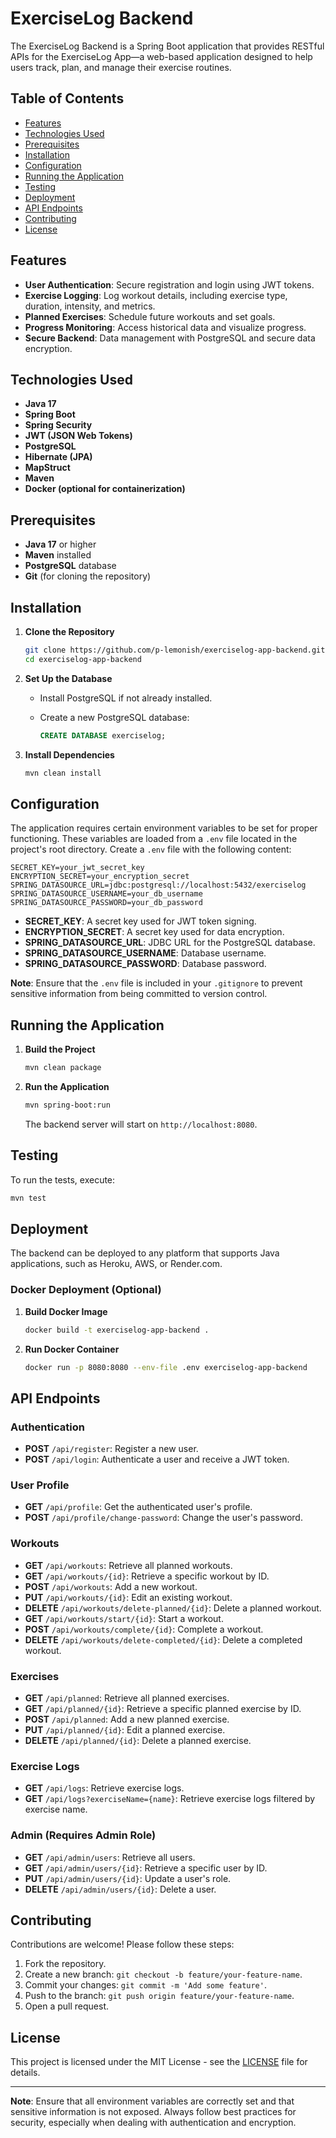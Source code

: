 # ExerciseLog Backend

The ExerciseLog Backend is a Spring Boot application that provides RESTful APIs for the ExerciseLog App—a web-based application designed to help users track, plan, and manage their exercise routines.

## Table of Contents

- [Features](#features)
- [Technologies Used](#technologies-used)
- [Prerequisites](#prerequisites)
- [Installation](#installation)
- [Configuration](#configuration)
- [Running the Application](#running-the-application)
- [Testing](#testing)
- [Deployment](#deployment)
- [API Endpoints](#api-endpoints)
- [Contributing](#contributing)
- [License](#license)

## Features

- **User Authentication**: Secure registration and login using JWT tokens.
- **Exercise Logging**: Log workout details, including exercise type, duration, intensity, and metrics.
- **Planned Exercises**: Schedule future workouts and set goals.
- **Progress Monitoring**: Access historical data and visualize progress.
- **Secure Backend**: Data management with PostgreSQL and secure data encryption.

## Technologies Used

- **Java 17**
- **Spring Boot**
- **Spring Security**
- **JWT (JSON Web Tokens)**
- **PostgreSQL**
- **Hibernate (JPA)**
- **MapStruct**
- **Maven**
- **Docker (optional for containerization)**

## Prerequisites

- **Java 17** or higher
- **Maven** installed
- **PostgreSQL** database
- **Git** (for cloning the repository)

## Installation

1. **Clone the Repository**

   ```bash
   git clone https://github.com/p-lemonish/exerciselog-app-backend.git
   cd exerciselog-app-backend
   ```

2. **Set Up the Database**

   - Install PostgreSQL if not already installed.
   - Create a new PostgreSQL database:

     ```sql
     CREATE DATABASE exerciselog;
     ```

3. **Install Dependencies**

   ```bash
   mvn clean install
   ```

## Configuration

The application requires certain environment variables to be set for proper functioning. These variables are loaded from a `.env` file located in the project's root directory. Create a `.env` file with the following content:

```env
SECRET_KEY=your_jwt_secret_key
ENCRYPTION_SECRET=your_encryption_secret
SPRING_DATASOURCE_URL=jdbc:postgresql://localhost:5432/exerciselog
SPRING_DATASOURCE_USERNAME=your_db_username
SPRING_DATASOURCE_PASSWORD=your_db_password
```

- **SECRET_KEY**: A secret key used for JWT token signing.
- **ENCRYPTION_SECRET**: A secret key used for data encryption.
- **SPRING_DATASOURCE_URL**: JDBC URL for the PostgreSQL database.
- **SPRING_DATASOURCE_USERNAME**: Database username.
- **SPRING_DATASOURCE_PASSWORD**: Database password.

**Note**: Ensure that the `.env` file is included in your `.gitignore` to prevent sensitive information from being committed to version control.

## Running the Application

1. **Build the Project**

   ```bash
   mvn clean package
   ```

2. **Run the Application**

   ```bash
   mvn spring-boot:run
   ```

   The backend server will start on `http://localhost:8080`.

## Testing

To run the tests, execute:

```bash
mvn test
```

## Deployment

The backend can be deployed to any platform that supports Java applications, such as Heroku, AWS, or Render.com.

### Docker Deployment (Optional)

1. **Build Docker Image**

   ```bash
   docker build -t exerciselog-app-backend .
   ```

2. **Run Docker Container**

   ```bash
   docker run -p 8080:8080 --env-file .env exerciselog-app-backend
   ```

## API Endpoints

### Authentication

- **POST** `/api/register`: Register a new user.
- **POST** `/api/login`: Authenticate a user and receive a JWT token.

### User Profile

- **GET** `/api/profile`: Get the authenticated user's profile.
- **POST** `/api/profile/change-password`: Change the user's password.

### Workouts

- **GET** `/api/workouts`: Retrieve all planned workouts.
- **GET** `/api/workouts/{id}`: Retrieve a specific workout by ID.
- **POST** `/api/workouts`: Add a new workout.
- **PUT** `/api/workouts/{id}`: Edit an existing workout.
- **DELETE** `/api/workouts/delete-planned/{id}`: Delete a planned workout.
- **GET** `/api/workouts/start/{id}`: Start a workout.
- **POST** `/api/workouts/complete/{id}`: Complete a workout.
- **DELETE** `/api/workouts/delete-completed/{id}`: Delete a completed workout.

### Exercises

- **GET** `/api/planned`: Retrieve all planned exercises.
- **GET** `/api/planned/{id}`: Retrieve a specific planned exercise by ID.
- **POST** `/api/planned`: Add a new planned exercise.
- **PUT** `/api/planned/{id}`: Edit a planned exercise.
- **DELETE** `/api/planned/{id}`: Delete a planned exercise.

### Exercise Logs

- **GET** `/api/logs`: Retrieve exercise logs.
- **GET** `/api/logs?exerciseName={name}`: Retrieve exercise logs filtered by exercise name.

### Admin (Requires Admin Role)

- **GET** `/api/admin/users`: Retrieve all users.
- **GET** `/api/admin/users/{id}`: Retrieve a specific user by ID.
- **PUT** `/api/admin/users/{id}`: Update a user's role.
- **DELETE** `/api/admin/users/{id}`: Delete a user.

## Contributing

Contributions are welcome! Please follow these steps:

1. Fork the repository.
2. Create a new branch: `git checkout -b feature/your-feature-name`.
3. Commit your changes: `git commit -m 'Add some feature'`.
4. Push to the branch: `git push origin feature/your-feature-name`.
5. Open a pull request.

## License

This project is licensed under the MIT License - see the [LICENSE](LICENSE) file for details.

---

**Note**: Ensure that all environment variables are correctly set and that sensitive information is not exposed. Always follow best practices for security, especially when dealing with authentication and encryption.